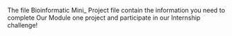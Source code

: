 The file Bioinformatic Mini_ Project file contain the information you need to complete Our Module one project and participate in our Internship challenge!
